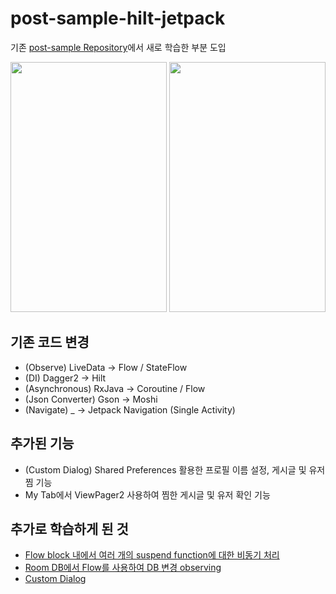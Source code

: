 # post-sample-hilt-jetpack                      
기존 [post-sample Repository](https://github.com/HunSeongPark/post-sample)에서 새로 학습한 부분 도입                   
         
<img src="https://user-images.githubusercontent.com/71416677/144974141-19ca8351-a04d-4894-a327-e293a41dff60.gif" width="250" height="400"/>   <img src="https://user-images.githubusercontent.com/71416677/144974184-6711a6a1-3d20-4930-971f-fd246ab08ae9.gif" width="250" height="400"/>                   

## 기존 코드 변경                     
- (Observe) LiveData -> Flow / StateFlow                        
- (DI) Dagger2 -> Hilt                      
- (Asynchronous) RxJava -> Coroutine / Flow
- (Json Converter) Gson -> Moshi                      
- (Navigate) _ -> Jetpack Navigation (Single Activity)                              

## 추가된 기능  
- (Custom Dialog) Shared Preferences 활용한 프로필 이름 설정, 게시글 및 유저 찜 기능                     
- My Tab에서 ViewPager2 사용하여 찜한 게시글 및 유저 확인 기능                              

## 추가로 학습하게 된 것                             
- [Flow block 내에서 여러 개의 suspend function에 대한 비동기 처리](https://hungseong.tistory.com/32)                        
- [Room DB에서 Flow를 사용하여 DB 변경 observing](https://hungseong.tistory.com/33)                      
- [Custom Dialog](https://hungseong.tistory.com/34)                                                  

